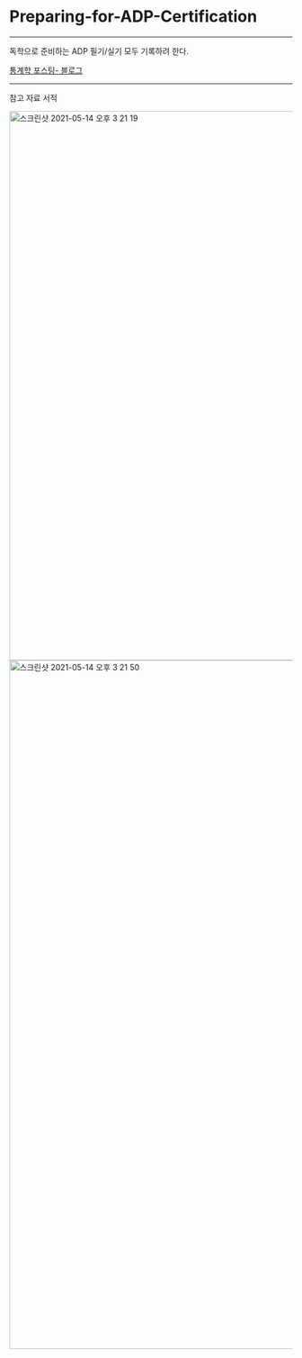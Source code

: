 # Preparing-for-ADP-Certification

---
독학으로 준비하는 ADP 필기/실기 모두 기록하려 한다. 

[통계학 포스팅- 블로그](https://velog.io/@yuhayung7296/series/%EC%9C%A0%EC%BE%8C%ED%95%9C-R-%ED%86%B5%EA%B3%84%ED%95%99)

---
참고 자료 서적 

<img width="975" alt="스크린샷 2021-05-14 오후 3 21 19" src="https://user-images.githubusercontent.com/77039803/118230089-0b3df200-b4c8-11eb-9ce5-087600c527ec.png">

<img width="1223" alt="스크린샷 2021-05-14 오후 3 21 50" src="https://user-images.githubusercontent.com/77039803/118230133-1d1f9500-b4c8-11eb-81b4-4169faa10cf7.png">



